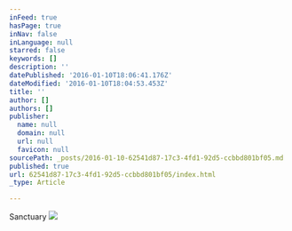 ```yaml
---
inFeed: true
hasPage: true
inNav: false
inLanguage: null
starred: false
keywords: []
description: ''
datePublished: '2016-01-10T18:06:41.176Z'
dateModified: '2016-01-10T18:04:53.453Z'
title: ''
author: []
authors: []
publisher:
  name: null
  domain: null
  url: null
  favicon: null
sourcePath: _posts/2016-01-10-62541d87-17c3-4fd1-92d5-ccbbd801bf05.md
published: true
url: 62541d87-17c3-4fd1-92d5-ccbbd801bf05/index.html
_type: Article

---
```

Sanctuary
![](https://the-grid-user-content.s3-us-west-2.amazonaws.com/0ecd5bce-41d0-4a4c-b7e9-3e3ea15c70f4.jpg)